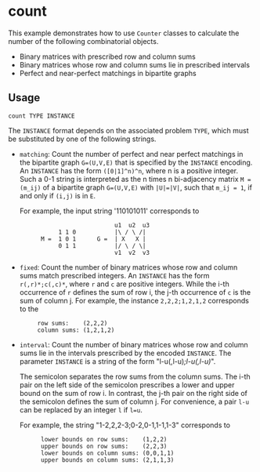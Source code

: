 # count

This example demonstrates how to use `Counter` classes to calculate the number of the following combinatorial objects.

* Binary matrices with prescribed row and column sums
* Binary matrices whose row and column sums lie in prescribed intervals
* Perfect and near-perfect matchings in bipartite graphs

## Usage

    count TYPE INSTANCE
    
The `INSTANCE` format depends on the associated problem `TYPE`, which must be substituted by one of the following strings.

* `matching`: Count the number of perfect and near perfect matchings in the bipartite graph `G=(U,V,E)` that is specified by the `INSTANCE` encoding. 
  An `INSTANCE` has the form `([0|1]^n)^n`, where n is a positive integer. Such a 0-1 string is interpreted as the n times n bi-adjacency matrix `M = (m_ij)` of a bipartite graph `G=(U,V,E)` with `|U|=|V|`, such that `m_ij = 1`, if and only if `(i,j)` is in `E`.

  For example, the input string  '110101011' corresponds to

                                 u1  u2  u3
                 1 1 0           |\ / \ /|
            M =  1 0 1      G =  | X   X |
                 0 1 1           |/ \ / \|
                                 v1  v2  v3

 * `fixed`: Count the number of binary matrices whose row and column sums match
  prescribed integers. An `INSTANCE` has the form `r(,r)*;c(,c)*`, 
  where `r` and `c` are positive integers. While the i-th occurrence of `r`
  defines the sum of row i, the j-th occurrence of `c` is the sum of 
  column j.  For example, the instance `2,2,2;1,2,1,2` corresponds to the

            row sums:    (2,2,2)
            column sums: (1,2,1,2)


* `interval`:
  Count the number of binary matrices whose row and column sums lie in
  the intervals prescribed by the encoded `INSTANCE`. The parameter
  `INSTANCE` is a string of the form "l-u(,l-u)*;l-u(,l-u)*". 
  
  The semicolon
  separates the row sums from the column sums. The i-th pair on the left
  side of the semicolon prescribes a lower and upper bound on the sum of
  row i. In contrast, the j-th pair on the right side of the semicolon
  defines the sum of column j. For convenience, a pair `l-u` can be
  replaced by an integer `l` if `l=u`.
  
  For example, the string "1-2,2,2-3;0-2,0-1,1-1,1-3" corresponds to

            lower bounds on row sums:    (1,2,2)
            upper bounds on row sums:    (2,2,3)
            lower bounds on column sums: (0,0,1,1)
            upper bounds on column sums: (2,1,1,3)
